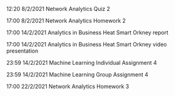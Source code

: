 12:20 8/2/2021 Network Analytics Quiz 2

17:00 8/2/2021 Network Analytics Homework 2

17:00 14/2/2021 Analytics in Business Heat Smart Orkney report

17:00 14/2/2021 Analytics in Business Heat Smart Orkney video presentation

23:59 14/2/2021 Machine Learning Individual Assignment 4

23:59 14/2/2021 Machine Learning Group Assignment 4

17:00 22/2/2021 Network Analytics Homework 3



